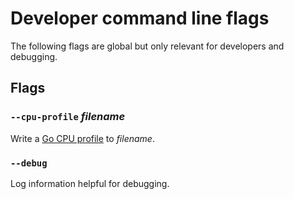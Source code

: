 # Developer command line flags

The following flags are global but only relevant for developers and debugging.

## Flags

### `--cpu-profile` *filename*

Write a [Go CPU profile][profile] to *filename*.

### `--debug`

Log information helpful for debugging.

[profile]: https://blog.golang.org/pprof
